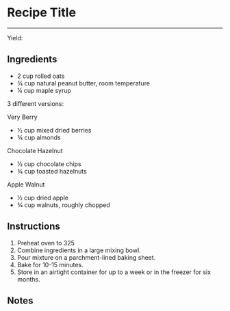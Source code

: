 # Recipe Title
---
Yield:

## Ingredients
- 2 cup rolled oats
- 3⁄4 cup natural peanut butter, room temperature
- 1⁄4 cup maple syrup

3 different versions:

Very Berry 
- 1⁄2 cup mixed dried berries
- 3⁄4 cup almonds

Chocolate Hazelnut
- 1⁄2 cup chocolate chips
- 3⁄4 cup toasted hazelnuts

Apple Walnut
- 1⁄2 cup dried apple
- 3⁄4 cup walnuts, roughly chopped

## Instructions
1. Preheat oven to 325 
2. Combine ingredients in a large mixing bowl.
3. Pour mixture on a parchment-lined baking sheet.
4. Bake for 10-15 minutes. 
5. Store in an airtight container for up to a week or in the freezer for six months.


## Notes


